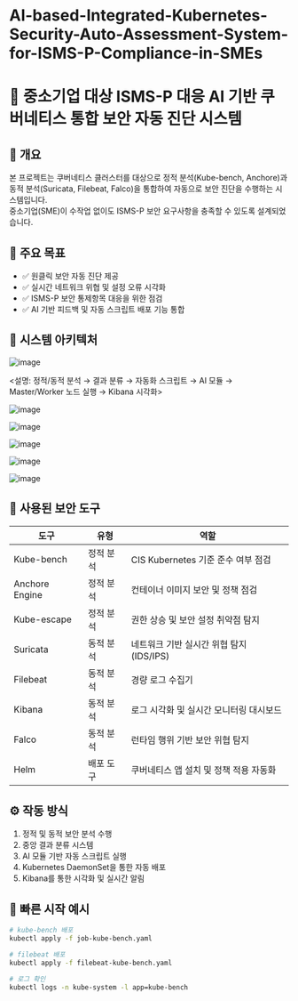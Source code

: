 # AI-based-Integrated-Kubernetes-Security-Auto-Assessment-System-for-ISMS-P-Compliance-in-SMEs
# 📌 중소기업 대상 ISMS-P 대응 AI 기반 쿠버네티스 통합 보안 자동 진단 시스템
## 📝 개요  
본 프로젝트는 쿠버네티스 클러스터를 대상으로 정적 분석(Kube-bench, Anchore)과 동적 분석(Suricata, Filebeat, Falco)을 통합하여 자동으로 보안 진단을 수행하는 시스템입니다.  
중소기업(SME)이 수작업 없이도 ISMS-P 보안 요구사항을 충족할 수 있도록 설계되었습니다.

## 🎯 주요 목표  
- ✅ 원클릭 보안 자동 진단 제공  
- ✅ 실시간 네트워크 위협 및 설정 오류 시각화  
- ✅ ISMS-P 보안 통제항목 대응을 위한 점검  
- ✅ AI 기반 피드백 및 자동 스크립트 배포 기능 통합

## 🧱 시스템 아키텍처  
![image](https://github.com/user-attachments/assets/1aecff0e-c401-4623-8ef2-84e4d9933fd5)

<설명: 정적/동적 분석 → 결과 분류 → 자동화 스크립트 → AI 모듈 → Master/Worker 노드 실행 → Kibana 시각화>

![image](https://github.com/user-attachments/assets/568621ea-5a75-4498-9043-179c476eb507)

![image](https://github.com/user-attachments/assets/31dc6757-7bb9-4d57-b552-92491826fd51)

![image](https://github.com/user-attachments/assets/3d3d510f-afa3-4e1d-b5e4-fb658b289fb3)

![image](https://github.com/user-attachments/assets/97a78d71-a8a5-4854-a1fd-13853669e27c)

![image](https://github.com/user-attachments/assets/cb67fc9d-49ff-4bc3-9270-85db302902e9)
## 🔐 사용된 보안 도구  

| 도구               | 유형       | 역할                                                                 |
|--------------------|------------|----------------------------------------------------------------------|
| Kube-bench         | 정적 분석  | CIS Kubernetes 기준 준수 여부 점검                                  |
| Anchore Engine     | 정적 분석  | 컨테이너 이미지 보안 및 정책 점검                                   |
| Kube-escape        | 정적 분석  | 권한 상승 및 보안 설정 취약점 탐지                                  |
| Suricata           | 동적 분석  | 네트워크 기반 실시간 위협 탐지 (IDS/IPS)                            |
| Filebeat           | 동적 분석  | 경량 로그 수집기                                                     |
| Kibana             | 동적 분석  | 로그 시각화 및 실시간 모니터링 대시보드                             |
| Falco              | 동적 분석  | 런타임 행위 기반 보안 위협 탐지                                     |
| Helm               | 배포 도구  | 쿠버네티스 앱 설치 및 정책 적용 자동화                              |

## ⚙️ 작동 방식  

1. 정적 및 동적 보안 분석 수행  
2. 중앙 결과 분류 시스템  
3. AI 모듈 기반 자동 스크립트 실행  
4. Kubernetes DaemonSet을 통한 자동 배포  
5. Kibana를 통한 시각화 및 실시간 알림

## 🚀 빠른 시작 예시

```bash
# kube-bench 배포
kubectl apply -f job-kube-bench.yaml

# filebeat 배포
kubectl apply -f filebeat-kube-bench.yaml

# 로그 확인
kubectl logs -n kube-system -l app=kube-bench
